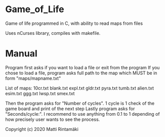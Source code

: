 # Game_of_Life
Game of life programmed in C, with ability to read maps from files

Uses nCurses library, compiles with makefile.

# Manual
Program first asks if you want to load a file or exit from the program
If you chose to load a file, program asks full path to the map which MUST be in form "maps/mapname.txt"

List of maps: 10cr.txt blank.txt expl.txt gldr.txt pyra.txt tumb.txt alien.txt esim.txt ggg.txt lwsp.txt smex.txt
              
Then the program asks for "Number of cycles". 1 cycle is 1 check of the game board and print of the next step
Lastly program asks for "Seconds/cycle:". I recommend to use anything from 0.1 to 1 depending of how precisely user wants to see the process.

Copyright (c) 2020 Matti Rintamäki
